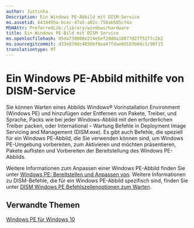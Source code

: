 ```yaml
---
author: Justinha
Description: Ein Windows PE-Abbild mit DISM-Service
ms.assetid: 6434495a-bcec-47a5-a82c-756ab505cf4a
MSHAttr: PreferredLib:/library/windows/hardware
title: Ein Windows PE-Bild mit DISM Service
ms.openlocfilehash: 05da730080e214e5ef20d8a10077d27f5277c2b2
ms.sourcegitcommit: d33e870dc4850bf0ea47fdae0d163b04c1c90f15
translationtype: MT
---
```

# <a name="service-a-windows-pe-image-with-dism"></a>Ein Windows PE-Abbild mithilfe von DISM-Service


Sie können Warten eines Abbilds Windows® Vorinstallation Environment (Windows PE) und hinzufügen oder Entfernen von Pakete, Treiber, und Sprache, Packs wie bei jeder Windows-Abbild mit den erforderlichen Treiber packen, oder International – Wartung Befehle in Deployment Image Servicing and Management (DISM.exe). Es gibt auch Befehle, die speziell für ein Windows PE-Abbild, die Sie verwenden können sind, um Windows PE-Umgebung vorbereiten, zum Aktivieren und möchten präsentieren, Pakete auflisten und Vorbereiten der Bereitstellung des Windows PE-Abbilds.

Weitere Informationen zum Anpassen einer Windows PE-Abbild finden Sie unter [Windows PE: Bereitstellen und Anpassen von](winpe-mount-and-customize.md). Weitere Informationen zu DISM-Befehle, die für ein Windows PE-Abbild spezifisch sind, finden Sie unter [DISM Windows PE Befehlszeilenoptionen zum Warten](dism-windows-pe-servicing-command-line-options.md).

## <a name="span-idrelatedtopicsspanrelated-topics"></a><span id="related_topics"></span>Verwandte Themen


[Windows PE für Windows 10](winpe-intro.md)

 

 






